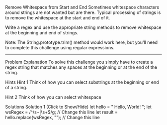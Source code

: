 Remove Whitespace from Start and End
Sometimes whitespace characters around strings are not wanted but are there. Typical processing of strings is to remove the whitespace at the start and end of it.

Write a regex and use the appropriate string methods to remove whitespace at the beginning and end of strings.

Note: The String.prototype.trim() method would work here, but you'll need to complete this challenge using regular expressions.

--------------

Problem Explanation
To solve this challenge you simply have to create a regex string that matches any spaces at the beginning or at the end of the string.

Hints
Hint 1
Think of how you can select substrings at the beginning or end of a string.

Hint 2
Think of how you can select whitespace

Solutions
Solution 1 (Click to Show/Hide)
let hello = "   Hello, World!  ";
let wsRegex = /^\s+|\s+$/g; // Change this line
let result = hello.replace(wsRegex, ""); // Change this line